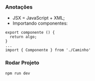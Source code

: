### Anotações
- JSX = JavaScript + XML;
- Importando componentes: 
```
export componente () {
  return algo;
}
...
import { Componente } from './Caminho'
```
### Rodar Projeto
```
npm run dev
```